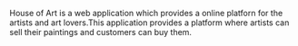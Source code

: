 House of Art is a web application which provides a online platforn for the artists and art lovers.This application provides a platform where artists can sell their paintings and customers can buy them.
